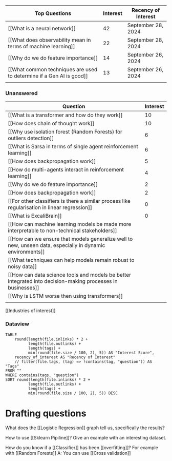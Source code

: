 
| Top Questions                                                        | Interest | Recency of Interest |
| -------------------------------------------------------------------- | -------- | ------------------- |
| [[What is a neural network]]                                         | 42       | September 28, 2024  |
| [[What does observability mean in terms of machine learning]]        | 22       | September 28, 2024  |
| [[Why do we do feature importance]]<br>                              | 14       | September 26, 2024  |
| [[What common techniques are used to determine if a Gen AI is good]] | 13       | September 26, 2024  |
|                                                                      |          |                     |

### Unanswered

| Question                                                                                                    | Interest |
| ----------------------------------------------------------------------------------------------------------- | -------- |
| [[What is a transformer and how do they work]]                                                              | 10       |
| [[How does chain of thought work]]                                                                          | 10       |
| [[Why use isolation forest (Random Forests) for outliers detection]]                                        | 6        |
| [[What is Sarsa in terms of single agent reinforcement learning]]                                           | 6        |
| [[How does backpropagation work]]                                                                           | 5        |
| [[How do multi-agents interact in reinforcement learning]]                                                  | 4        |
| [[Why do we do feature importance]]                                                                         | 2        |
| [[How does backpropagation work]]                                                                           | 2        |
| [[For other classifiers is there a similar process like regularisation in linear regression]]               | 0        |
| [[What is ExcaliBrain]]                                                                                     | 0        |
| [[How can machine learning models be made more interpretable to non-technical stakeholders]]                |          |
| [[How can we ensure that models generalize well to new, unseen data, especially in dynamic environments]]   |          |
| [[What techniques can help models remain robust to noisy data]]                                             |          |
| [[How can data science tools and models be better integrated into decision-making processes in businesses]] |          |
| [[Why is LSTM worse then using transformers]]                                                               |          |
|                                                                                                             |          |
[[Industries of interest]]
### Dataview

```dataview
TABLE
    round(length(file.inlinks) * 2 +
          length(file.outlinks) +
          length(tags) + 
          min(round(file.size / 100, 2), 5)) AS "Interest Score",
    recency_of_interest AS "Recency of Interest"
    // filter(file.tags, (tag) => !contains(tag, "question")) AS "Tags"
FROM ""
WHERE contains(tags, "question")
SORT round(length(file.inlinks) * 2 +
          length(file.outlinks) +
          length(tags) + 
          min(round(file.size / 100, 2), 5)) DESC
```

# Drafting questions

What does the [[Logistic Regression]] graph tell us, specifically the results?

How to use [[Sklearn Pipiline]]? Give an example with an interesting dataset.

How do you know if a [[Classifier]] has been [[overfitting]]? For example with [[Random Forests]]
A: You can use [[Cross validation]]
